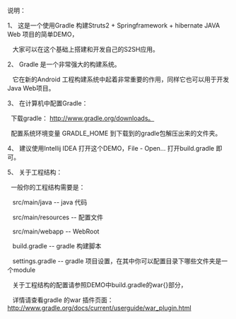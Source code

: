 说明：<p>
1、 这是一个使用Gradle 构建Struts2 + Springframework + hibernate JAVA Web 项目的简单DEMO，<p>
  &nbsp;  &nbsp;大家可以在这个基础上搭建和开发自己的S2SH应用。<p>
2、 Gradle 是一个非常强大的构建系统。<p>
  &nbsp;&nbsp; 它在新的Android 工程构建系统中起着非常重要的作用，同样它也可以用于开发Java Web项目。<p>
3、 在计算机中配置Gradle：<p>
    &nbsp;&nbsp;下载gradle： http://www.gradle.org/downloads。<p>
    &nbsp;&nbsp;配置系统环境变量 GRADLE_HOME 到下载到的gradle包解压出来的文件夹。<p>
4、 建议使用Intellij IDEA 打开这个DEMO，File - Open... 打开build.gradle 即可。<p>
5、 关于工程结构：<p>
  &nbsp;   一般你的工程结构需要是：<p>
  &nbsp;&nbsp;   src/main/java           -- java 代码<p>
  &nbsp;&nbsp;   src/main/resources      -- 配置文件<p>
  &nbsp;&nbsp;   src/main/webapp         -- WebRoot<p>
  &nbsp;&nbsp;   build.gradle            -- gradle 构建脚本<p>
  &nbsp;&nbsp;   settings.gradle         -- gradle 项目设置，在其中你可以配置目录下哪些文件夹是一个module<p>
  &nbsp;&nbsp;   关于工程结构的配置请参照DEMO中build.gradle的war{}部分，<p>
  &nbsp;&nbsp;   详情请查看gradle 的war 插件页面： http://www.gradle.org/docs/current/userguide/war_plugin.html<p>